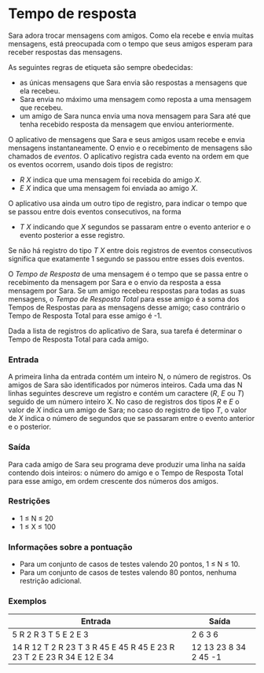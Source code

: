 # Tempo de resposta

Sara adora trocar mensagens com amigos. Como ela recebe e envia muitas mensagens, está preocupada com o tempo que seus amigos esperam para receber respostas das mensagens.

As seguintes regras de etiqueta são sempre obedecidas:

- as únicas mensagens que Sara envia são respostas a mensagens que ela recebeu.
- Sara envia no máximo uma mensagem como reposta a uma mensagem que recebeu.
- um amigo de Sara nunca envia uma nova mensagem para Sara até que tenha recebido resposta da mensagem que enviou anteriormente.

O aplicativo de mensagens que Sara e seus amigos usam recebe e envia mensagens instantaneamente. O envio e o recebimento de mensagens são chamados de *eventos*. O aplicativo registra cada evento na ordem em que os eventos ocorrem, usando dois tipos de registro:

- *R X* indica que uma mensagem foi recebida do amigo *X*.
- *E X* indica que uma mensagem foi enviada ao amigo *X*.

O aplicativo usa ainda um outro tipo de registro, para indicar o tempo que se passou entre dois eventos consecutivos, na forma

- *T X* indicando que *X* segundos se passaram entre o evento anterior e o evento posterior a esse registro.

Se não há registro do tipo *T X* entre dois registros de eventos consecutivos significa que exatamente 1 segundo se passou entre esses dois eventos.

O *Tempo de Resposta* de uma mensagem é o tempo que se passa entre o recebimento da mensagem por Sara e o envio da resposta a essa mensagem por Sara. Se um amigo recebeu respostas para todas as suas mensagens, o *Tempo de Resposta Total* para esse amigo é a soma dos Tempos de Respostas para as mensagens desse amigo; caso contrário o Tempo de Resposta Total para esse amigo é -1.

Dada a lista de registros do aplicativo de Sara, sua tarefa é determinar o Tempo de Resposta Total para cada amigo.

### Entrada

A primeira linha da entrada contém um inteiro N, o número de registros. Os amigos de Sara são identificados por números inteiros. Cada uma das N linhas seguintes descreve um registro e contém um caractere (*R*, *E* ou *T*) seguido de um número inteiro X. No caso de registros dos tipos *R* e *E* o valor de *X* indica um amigo de Sara; no caso do registro de tipo *T*, o valor de *X* indica o número de segundos que se passaram entre o evento anterior e o posterior.

### Saída

Para cada amigo de Sara seu programa deve produzir uma linha na saída contendo dois inteiros: o número do amigo e o Tempo de Resposta Total para esse amigo, em ordem crescente dos números dos amigos.

### Restrições

- 1 ≤ N ≤ 20
- 1 ≤ X ≤ 100

### Informações sobre a pontuação

- Para um conjunto de casos de testes valendo 20 pontos, 1 ≤ N ≤ 10.
- Para um conjunto de casos de testes valendo 80 pontos, nenhuma restrição adicional.

### Exemplos

| **Entrada**` `                                               | **Saída**` `          |
| ------------------------------------------------------------ | --------------------- |
| 5 R 2 R 3 T 5 E 2 E 3                                        | 2 6 3 6               |
| 14 R 12 T 2 R 23 T 3 R 45 E 45 R 45 E 23 R 23 T 2 E 23 R 34 E 12 E 34 | 12 13 23 8 34 2 45 -1 |

